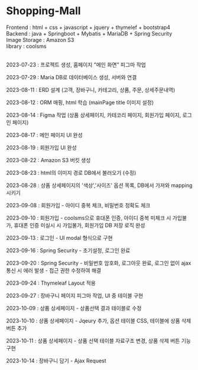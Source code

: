 ﻿# Shopping-Mall

Frontend : html + css + javascript + jquery + thymelef + bootstrap4 <Br>
Backend : java + Springboot + Mybatis + MariaDB + Spring Security <br>
Image Storage : Amazon S3 <br>
library : coolsms <br><Br>

2023-07-23 : 프로젝트 생성, 홈페이지 "메인 화면" 피그마 작업

2023-07-29 : Maria DB로 데이터베이스 생성, 서버와 연결

2023-08-11 : ERD 설계 (고객, 장바구니, 카테고리, 상품, 주문, 상세주문내역)

2023-08-12 : ORM 매핑, html 학습 (mainPage title 이미지 설정)

2023-08-14 : Figma 작업 (상품 상세페이지, 카테코리 페이지, 회원가입 페이지, 로그인 페이지)

2023-08-17 : 메인 페이지 UI 완성

2023-08-19 :  회원가입 UI 완성

2023-08-22 : Amazon S3 버킷 생성

2023-08-23 : html의 이미지 경로 DB에서 불러오기 (수정)

2023-08-28 : 상품 상세페이지의 '색상','사이즈' 옵션 목록, DB에서 가져와 mapping 시키기

2023-09-08 : 회원가입 - 아이디 중복 체크, 비밀번호 정확도 체크

2023-09-10 : 회원가입 - coolsms으로 휴대폰 인증, 아이디 중복 미체크 시 가입불가, 휴대폰 인증 미실시 시 가입불가, 회원가입 DB 저장 로직 완성

2023-09-13 : 로그인 - UI modal 형식으로 구현

2023-09-16 : Spring Security - 초기설정, 로그인 완료

2023-09-20 : Spring Security - 비밀번호 암호화, 로그아웃 완료, 로그인 없이 ajax 통신 시 에러 발생 - 접근 권한 수정하여 해결

2023-09-24 : Thymeleaf Layout 적용

2023-09-27 : 장바구니 페이지 피그마 작업, UI 중 테이블 구현

2023-10-09 : 상품 상세페이지 - 상품선택 결과 테이블로 수정

2023-10-10 : 상품 상세페이지 - Jqeury 추가, 옵션 테이블 CSS, 테이블에 상품 삭제 버튼 추가

2023-10-11 : 상품 상세페이지 - 상품 선택 테이블 자료구조 변경, 상품 삭제 버튼 기능 구현

2023-10-14 : 장바구니 담기 - Ajax Request
